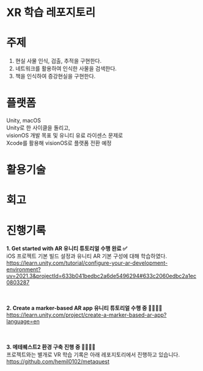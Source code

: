 # XR 학습 레포지토리

# 주제 
1. 현실 사물 인식, 검출, 추적을 구현한다. 
2. 네트워크를 활용하여 인식한 사물을 검색한다. 
3. 책을 인식하여 증강현실을 구현한다. 

# 플랫폼
Unity, macOS  
Unity로 한 사이클을 돌리고,  
visionOS 개발 목표 및 유니티 유료 라이센스 문제로   
Xcode를 활용해 visionOS로 플랫폼 전환 예정  

# 활용기술 

# 회고 

# 진행기록
**1. Get started with AR 유니티 튜토리얼 수행 완료 ✅**   
iOS 프로젝트 기본 빌드 설정과 유니티 AR 기본 구성에 대해 학습하였다.  
https://learn.unity.com/tutorial/configure-your-ar-development-environment?uv=2021.3&projectId=633b041bedbc2a6de5496294#633c2060edbc2a1ec0803287

<BR> </BR>
**2. Create a marker-based AR app 유니티 튜토리얼 수행 중 🏃🏻‍♂️‍➡️**  
https://learn.unity.com/project/create-a-marker-based-ar-app?language=en  

<BR> </BR>
**3. 메테퀘스트2 환경 구축 진행 중 🏃🏻‍♂️‍➡️**  
프로젝트와는 별개로 VR 학습 기록은 아래 레포지토리에서 진행하고 있습니다.   
https://github.com/hemil0102/metaquest  
<BR> </BR>
